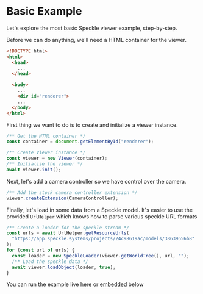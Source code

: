 # Basic Example

Let's explore the most basic Speckle viewer example, step-by-step.

Before we can do anything, we'll need a HTML container for the viewer.

```html
<!DOCTYPE html>
<html>
  <head>
    ...
  </head>

  <body>
    ...
    <div id="renderer">
    ...
  </body>
</html>
```

First thing we want to do is to create and initialize a viewer instance.

```ts
/** Get the HTML container */
const container = document.getElementById("renderer");

/** Create Viewer instance */
const viewer = new Viewer(container);
/** Initialise the viewer */
await viewer.init();
```

Next, let's add a camera controller so we have control over the camera.

```ts
/** Add the stock camera controller extension */
viewer.createExtension(CameraController);
```

Finally, let's load in some data from a Speckle model. It's easier to use the provided `UrlHelper` which knows how to parse various speckle URL formats

```ts
/** Create a loader for the speckle stream */
const urls = await UrlHelper.getResourceUrls(
  "https://app.speckle.systems/projects/24c98619ac/models/38639656b8"
);
for (const url of urls) {
  const loader = new SpeckleLoader(viewer.getWorldTree(), url, "");
  /** Load the speckle data */
  await viewer.loadObject(loader, true);
}
```

You can run the example live [here](https://stackblitz.com/edit/speckle-basic-setup?file=index.html) or <VueCustomTooltip label="Embedding works only on chromium based browsers"><ins>embedded</ins></VueCustomTooltip> below

<Stackblitz projectId="speckle-basic-setup" :embedOptions="{ 
    height: 500,
    openFile: 'src/main.ts',
    view: 'preview',
    hideExplorer: true,
    hideNavigation: true }" />
